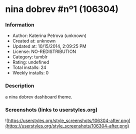 # nina dobrev #nº1 (106304)

### Information
- Author: Katerina Petrova (unknown)
- Created at: unknown
- Updated at: 10/15/2014, 2:09:25 PM
- License: NO-REDISTRIBUTION
- Category: tumblr
- Rating: undefined
- Total installs: 24
- Weekly installs: 0


### Description
a nina dobrev dashboard theme.


### Screenshots (links to userstyles.org)
![https://userstyles.org/style_screenshots/106304-after.png](https://userstyles.org/style_screenshots/106304-after.png)


